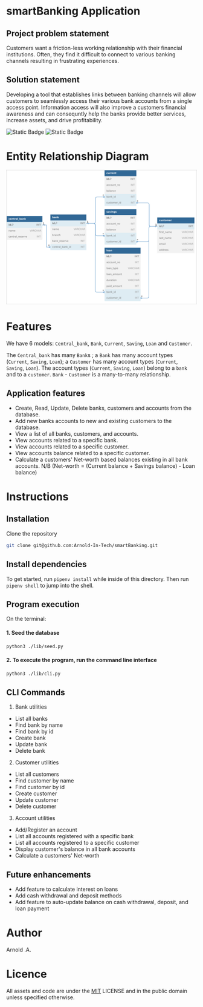 # smartBanking Application

## Project problem statement 
Customers want a friction-less working relationship with their financial institutions. Often, they find it difficult to connect to various banking channels resulting in frustrating experiences.

## Solution statement 
Developing a tool that establishes links between banking channels will allow customers to seamlessly access their various bank accounts from a single access point. Information access will also improve a customers financial awareness and can consequntly help the banks provide better services, increase assets, and drive profitability.

![Static Badge](https://img.shields.io/badge/Python-FFD43B?style=for-the-badge&logo=python&logoColor=blue)
![Static Badge](https://img.shields.io/badge/PostgreSQL-316192?style=for-the-badge&logo=postgresql&logoColor=white)

# Entity Relationship Diagram 
![Entity Relationship Diagram](./images/smartBanking.png?raw=true)


# Features
We have 6 models: `Central_bank`, `Bank`, `Current`, `Saving`, `Loan` and `Customer`. 

The `Central_bank` has many `Bank`s ; a `Bank` has many account types (`Current`, `Saving`, `Loan`); a `Customer` has many account types (`Current`, `Saving`, `Loan`). The account types (`Current`, `Saving`, `Loan`) belong to a `bank` and to a `customer`. `Bank` - `Customer` is a many-to-many relationship.  
## Application features
- Create, Read, Update, Delete banks, customers and accounts from the database.
- Add new banks accounts to new and existing customers to the database.
- View a list of all banks, customers, and accounts.
- View accounts related to a specific bank.
- View accounts related to a specific customer.
- View accounts balance related to a specific customer.
- Calculate a customers' Net-worth based balances existing in all bank accounts. N/B (Net-worth = (Current balance + Savings balance) - Loan balance)


# Instructions
## Installation

Clone the repository
```bash
git clone git@github.com:Arnold-In-Tech/smartBanking.git
```


## Install dependencies

To get started, run `pipenv install` while inside of this directory. Then run
`pipenv shell` to jump into the shell.


## Program execution

On the terminal:
#### 1. Seed the database
```bash
python3 ./lib/seed.py
```

#### 2. To execute the program, run the command line interface
```bash
python3 ./lib/cli.py
```

## CLI Commands
1. Bank utilities
- List all banks
- Find bank by name
- Find bank by id
- Create bank
- Update bank
- Delete bank

2. Customer utilities
- List all customers
- Find customer by name
- Find customer by id
- Create customer
- Update customer
- Delete customer

3. Account utilities
- Add/Register an account
- List all accounts registered with a specific bank
- List all accounts registered to a specific customer
- Display customer's balance in all bank accounts
- Calculate a customers' Net-worth


## Future enhancements
- Add feature to calculate interest on loans
- Add cash withdrawal and deposit methods
- Add feature to auto-update balance on cash withdrawal, deposit, and loan payment


# Author
Arnold .A.


# Licence
All assets and code are under the [MIT](https://choosealicense.com/licenses/mit/) LICENSE and in the public domain unless specified otherwise.

